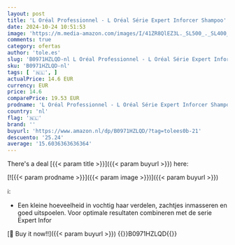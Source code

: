 ```yaml
---
layout: post
title: 'L Oréal Professionnel - L Oréal Série Expert Inforcer Shampoo'
date: 2024-10-24 10:51:53
image: 'https://m.media-amazon.com/images/I/41ZR8QlEZ3L._SL500_._SL400_.jpg'
comments: true
category: ofertas
author: 'tole.es'
slug: 'B0971HZLQD-nl L Oréal Professionnel - L Oréal Série Expert Inforcer Shampoo'
sku: 'B0971HZLQD-nl'
tags: [ '🇳🇱', ]
actualPrice: 14.6 EUR
currency: EUR
price: 14.6
comparePrice: 19.53 EUR
prodname: 'L Oréal Professionnel - L Oréal Série Expert Inforcer Shampoo'
country: 'nl'
flag: '🇳🇱'
brand: ''
buyurl: 'https://www.amazon.nl/dp/B0971HZLQD/?tag=tolees0b-21'
descuento: '25.24'
average: '15.6036363636364'
---
```


There's a deal [{{< param title >}}]({{< param buyurl >}})  here:

[![{{< param prodname >}}]({{< param image >}})]({{< param buyurl >}})

ℹ️:

- Een kleine hoeveelheid in vochtig haar verdelen, zachtjes inmasseren en goed uitspoelen. Voor optimale resultaten combineren met de serie Expert Infor

[🛒 Buy it now!!]({{< param buyurl >}})
{{<world>}}B0971HZLQD{{</world>}}
